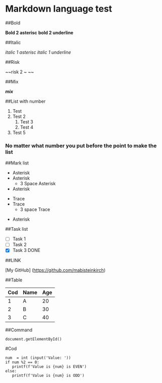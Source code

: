 # Markdown language test

##Bold

**Bold 2 asterisc** __bold 2 underline__ 

##Italic

*italic 1 asterisc* _italic 1 underline_ 

##Risk

~~risk 2 ~ ~~

##Mix

__*mix*__

##List with number

1. Test
1. Test 2 
   1. Test 3
   1. Test 4
999. Test 5

### No matter what number you put before the point to make the list

##Mark list

* Asterisk
* Asterisk
   * 3 Space Asterisk
* Asterisk
- Trace
- Trace
   - 3 space Trace
* Asterisk

##Task list

- [ ] Task 1
- [ ] Task 2
- [x] Task 3 DONE

##LINK

[My GitHub] (https://github.com/mabisteinkirch)

##Table

Cod | Name | Age 
---|---|---|
1 | A | 20
2 | B | 30
3 | C | 40

##Command 

`document.getElementById()`

#Cod

``` 
num  = int (input('Value: '))
if num %2 == 0:
   printf(f'Value is {num} is EVEN')
else:
   printf(f'Value is {num} is ODD')
```

